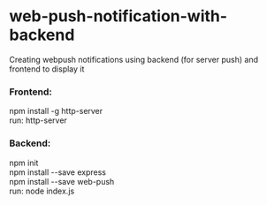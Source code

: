 # web-push-notification-with-backend
Creating webpush notifications using backend (for server push) and frontend to display it

<h3>Frontend:</h3>
npm install -g http-server <br>
run: http-server

<h3>Backend:</h3>
npm init<br>
npm install --save express<br>
npm install --save web-push<br>
run: node index.js
